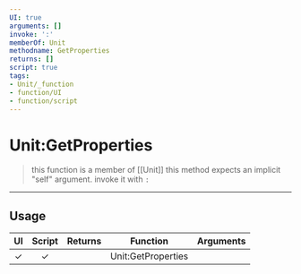 ```yaml
---
UI: true
arguments: []
invoke: ':'
memberOf: Unit
methodname: GetProperties
returns: []
script: true
tags:
- Unit/_function
- function/UI
- function/script
---
```

# Unit:GetProperties
> this function is a member of [[Unit]]
> this method expects an implicit "self" argument. invoke it with `:`
-----
## Usage
|  UI | Script | Returns | Function | Arguments |
|:---:|:------:|-------:|:--------:|:---------|
|✓|✓||Unit:GetProperties||
